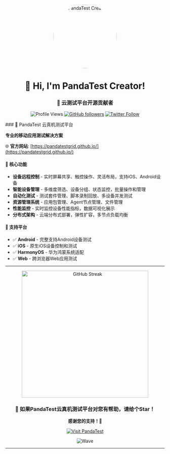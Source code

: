 <div align="center">
  
<!-- 个人头像/Logo位置 -->
<img src="https://pandatestgrid.github.io/logo.png" alt="PandaTest Creator" width="200" style="border-radius: 50%;"/>

# 👋 Hi, I'm PandaTest Creator!

### 🚀 云测试平台开源贡献者

![Profile Views](https://komarev.com/ghpvc/?username=PandaTestGrid&color=brightgreen)
[![GitHub followers](https://img.shields.io/github/followers/PandaTestGrid?style=social)](https://github.com/PandaTestGrid)
[![Twitter Follow](https://img.shields.io/twitter/follow/PandaTestGrid?style=social)](https://twitter.com/PandaTestGrid)

</div>
### 🐼 PandaTest 云真机测试平台

<div align="center">
</div>

**专业的移动应用测试解决方案**

🌐 **官方网站**: [https://pandatestgrid.github.io/](https://pandatestgrid.github.io/)

#### 🎯 核心功能

<div align="center">

</div>

- **设备远程控制** - 实时屏幕共享、触控操作、灵活布局，支持iOS、Android设备
- **智能设备管理** - 多维度筛选、设备分组、状态监控，批量操作和管理
- **自动化测试** - 测试套件管理、脚本录制回放、多设备并发测试
- **资源管理系统** - 应用包管理、Agent节点管理、文件管理
- **性能监控** - 实时监控设备性能指标，数据可视化展示
- **分布式架构** - 云端分布式部署，弹性扩容，多节点负载均衡

#### 📱 支持平台
- ✅ **Android** - 完整支持Android设备测试
- ✅ **iOS** - 原生iOS设备控制和测试
- ✅ **HarmonyOS** - 华为鸿蒙系统适配
- ✅ **Web** - 跨浏览器Web应用测试

---
<div align="center">
<!-- GitHub Streak -->
<img src="https://github-readme-streak-stats.herokuapp.com/?user=PandaTestGrid&theme=radical" alt="GitHub Streak" width="400"/>

</div>
<div align="center">

### 🌟 如果PandaTest云真机测试平台对您有帮助，请给个Star！

**感谢您的支持！🐼**

[![Visit PandaTest](https://img.shields.io/badge/🌐_访问官网-pandatestgrid.github.io-blue?style=for-the-badge)](https://pandatestgrid.github.io/)

![Wave](https://raw.githubusercontent.com/mayhemantt/mayhemantt/Update/svg/Bottom.svg)

---
</div> 
